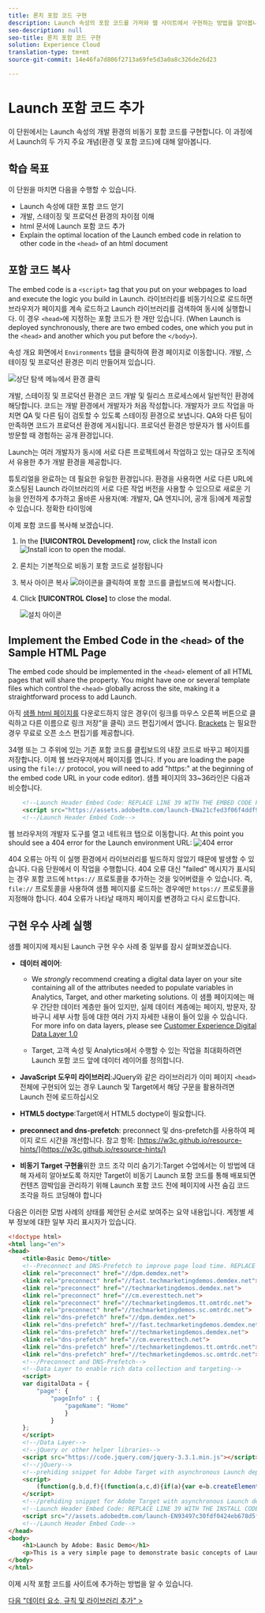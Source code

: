 ```yaml
---
title: 론치 포함 코드 구현
description: Launch 속성의 포함 코드를 가져와 웹 사이트에서 구현하는 방법을 알아봅니다. 이 수업은 Launch를 사용하여 웹 사이트에서 Experience Cloud 구현 자습서의 일부입니다.
seo-description: null
seo-title: 론치 포함 코드 구현
solution: Experience Cloud
translation-type: tm+mt
source-git-commit: 14e46fa7d806f2713a69fe5d3a0a8c326de26d23

---
```



# Launch 포함 코드 추가

이 단원에서는 Launch 속성의 개발 환경의 비동기 포함 코드를 구현합니다. 이 과정에서 Launch의 두 가지 주요 개념(환경 및 포함 코드)에 대해 알아봅니다.

## 학습 목표

이 단원을 마치면 다음을 수행할 수 있습니다.

* Launch 속성에 대한 포함 코드 얻기
* 개발, 스테이징 및 프로덕션 환경의 차이점 이해
* html 문서에 Launch 포함 코드 추가
* Explain the optimal location of the Launch embed code in relation to other code in the `<head>` of an html document

## 포함 코드 복사

The embed code is a `<script>` tag that you put on your webpages to load and execute the logic you build in Launch. 라이브러리를 비동기식으로 로드하면 브라우저가 페이지를 계속 로드하고 Launch 라이브러리를 검색하여 동시에 실행합니다. 이 경우 `<head>`에 지정하는 포함 코드가 한 개만 있습니다. (When Launch is deployed synchronously, there are two embed codes, one which you put in the `<head>` and another which you put before the `</body>`).

속성 개요 화면에서 `Environments` 탭을 클릭하여 환경 페이지로 이동합니다. 개발, 스테이징 및 프로덕션 환경은 미리 만들어져 있습니다.

![상단 탐색 메뉴에서 환경 클릭](images/launch-environments.png)

개발, 스테이징 및 프로덕션 환경은 코드 개발 및 릴리스 프로세스에서 일반적인 환경에 해당합니다. 코드는 개발 환경에서 개발자가 처음 작성합니다. 개발자가 코드 작업을 마치면 QA 및 다른 팀이 검토할 수 있도록 스테이징 환경으로 보냅니다. QA와 다른 팀이 만족하면 코드가 프로덕션 환경에 게시됩니다. 프로덕션 환경은 방문자가 웹 사이트를 방문할 때 경험하는 공개 환경입니다.

Launch는 여러 개발자가 동시에 서로 다른 프로젝트에서 작업하고 있는 대규모 조직에서 유용한 추가 개발 환경을 제공합니다.

튜토리얼을 완료하는 데 필요한 유일한 환경입니다. 환경을 사용하면 서로 다른 URL에 호스팅된 Launch 라이브러리의 서로 다른 작업 버전을 사용할 수 있으므로 새로운 기능을 안전하게 추가하고 올바른 사용자(예: 개발자, QA 엔지니어, 공개 등)에게 제공할 수 있습니다. 정확한 타이밍에

이제 포함 코드를 복사해 보겠습니다.

1. In the **[!UICONTROL Development]** row, click the Install icon ![Install icon](images/launch-installIcon.png) to open the modal.

1. 론치는 기본적으로 비동기 포함 코드로 설정됩니다

1. 복사 아이콘 복사 ![아이콘을](images/launch-copyIcon.png) 클릭하여 포함 코드를 클립보드에 복사합니다.

1. Click **[!UICONTROL Close]** to close the modal.

   ![설치 아이콘](images/launch-copyInstallCode.png)

## Implement the Embed Code in the `<head>` of the Sample HTML Page

The embed code should be implemented in the `<head>` element of all HTML pages that will share the property. You might have one or several template files which control the `<head>` globally across the site, making it a straightforward process to add Launch.

아직 [샘플 html 페이지를](https://www.enablementadobe.com/multi/web/basic-sample.html) 다운로드하지 않은 경우(이 링크를 마우스 오른쪽 버튼으로 클릭하고 다른 이름으로 링크 저장"을 클릭) 코드 편집기에서 엽니다. [Brackets](http://brackets.io/) 는 필요한 경우 무료로 오픈 소스 편집기를 제공합니다.

34행 또는 그 주위에 있는 기존 포함 코드를 클립보드의 내장 코드로 바꾸고 페이지를 저장합니다. 이제 웹 브라우저에서 페이지를 엽니다. If you are loading the page using the `file://` protocol, you will need to add "https:" at the beginning of the embed code URL in your code editor). 샘플 페이지의 33~36라인은 다음과 비슷합니다.

```html
    <!--Launch Header Embed Code: REPLACE LINE 39 WITH THE EMBED CODE FROM YOUR OWN DEVELOPMENT ENVIRONMENT-->
    <script src="https://assets.adobedtm.com/launch-ENa21cfed3f06f4ddf9690de8077b39e81-development.min.js" async></script>
    <!--/Launch Header Embed Code-->
```

웹 브라우저의 개발자 도구를 열고 네트워크 탭으로 이동합니다. At this point you should see a 404 error for the Launch environment URL:
![404 error](images/samplepage-404.png)

404 오류는 아직 이 실행 환경에서 라이브러리를 빌드하지 않았기 때문에 발생할 수 있습니다. 다음 단원에서 이 작업을 수행합니다. 404 오류 대신 "failed" 메시지가 표시되는 경우 포함 코드에 `https://` 프로토콜을 추가하는 것을 잊어버렸을 수 있습니다. 즉, `file://` 프로토콜을 사용하여 샘플 페이지를 로드하는 경우에만 `https://` 프로토콜을 지정해야 합니다. 404 오류가 나타날 때까지 페이지를 변경하고 다시 로드합니다.

## 구현 우수 사례 실행

샘플 페이지에 제시된 Launch 구현 우수 사례 중 일부를 잠시 살펴보겠습니다.

* **데이터 레이어**:

   * We *strongly* recommend creating a digital data layer on your site containing all of the attributes needed to populate variables in Analytics, Target, and other marketing solutions. 이 샘플 페이지에는 매우 간단한 데이터 계층만 들어 있지만, 실제 데이터 계층에는 페이지, 방문자, 장바구니 세부 사항 등에 대한 여러 가지 자세한 내용이 들어 있을 수 있습니다. For more info on data layers, please see [Customer Experience Digital Data Layer 1.0](https://www.w3.org/2013/12/ceddl-201312.pdf)

   * Target, 고객 속성 및 Analytics에서 수행할 수 있는 작업을 최대화하려면 Launch 포함 코드 앞에 데이터 레이어를 정의합니다.

* **JavaScript 도우미 라이브러리**:JQuery와 같은 라이브러리가 이미 페이지 `<head>` 전체에 구현되어 있는 경우 Launch 및 Target에서 해당 구문을 활용하려면 Launch 전에 로드하십시오

* **HTML5 doctype**:Target에서 HTML5 doctype이 필요합니다.

* **preconnect and dns-prefetch**: preconnect 및 dns-prefetch를 사용하여 페이지 로드 시간을 개선합니다. 참고 항목: [https://w3c.github.io/resource-hints/](https://w3c.github.io/resource-hints/)

* **비동기 Target 구현을**&#x200B;위한 코드 조각 미리 숨기기:Target 수업에서는 이 방법에 대해 자세히 알아보도록 하지만 Target이 비동기 Launch 포함 코드를 통해 배포되면 컨텐츠 깜박임을 관리하기 위해 Launch 포함 코드 전에 페이지에 사전 숨김 코드 조각을 하드 코딩해야 합니다

다음은 이러한 모범 사례의 상태를 제안된 순서로 보여주는 요약 내용입니다. 계정별 세부 정보에 대한 일부 자리 표시자가 있습니다.

```html
<!doctype html>
<html lang="en">
<head>
    <title>Basic Demo</title>
    <!--Preconnect and DNS-Prefetch to improve page load time. REPLACE "techmarketingdemos" WITH YOUR OWN AAM PARTNER ID, TARGET CLIENT CODE, AND ANALYTICS TRACKING SERVER-->
    <link rel="preconnect" href="//dpm.demdex.net">
    <link rel="preconnect" href="//fast.techmarketingdemos.demdex.net">
    <link rel="preconnect" href="//techmarketingdemos.demdex.net">
    <link rel="preconnect" href="//cm.everesttech.net">
    <link rel="preconnect" href="//techmarketingdemos.tt.omtrdc.net">
    <link rel="preconnect" href="//techmarketingdemos.sc.omtrdc.net">
    <link rel="dns-prefetch" href="//dpm.demdex.net">
    <link rel="dns-prefetch" href="//fast.techmarketingdemos.demdex.net">
    <link rel="dns-prefetch" href="//techmarketingdemos.demdex.net">
    <link rel="dns-prefetch" href="//cm.everesttech.net">
    <link rel="dns-prefetch" href="//techmarketingdemos.tt.omtrdc.net">
    <link rel="dns-prefetch" href="//techmarketingdemos.sc.omtrdc.net">
    <!--/Preconnect and DNS-Prefetch-->
    <!--Data Layer to enable rich data collection and targeting-->
    <script>
    var digitalData = {
        "page": {
            "pageInfo" : {
                "pageName": "Home"
                }
            }
    };
    </script>
    <!--/Data Layer-->
    <!--jQuery or other helper libraries-->
    <script src="https://code.jquery.com/jquery-3.3.1.min.js"></script>
    <!--/jQuery-->
    <!--prehiding snippet for Adobe Target with asynchronous Launch deployment-->
    <script>
        (function(g,b,d,f){(function(a,c,d){if(a){var e=b.createElement("style");e.id=c;e.innerHTML=d;a.appendChild(e)}})(b.getElementsByTagName("head")[0],"at-body-style",d);setTimeout(function(){var a=b.getElementsByTagName("head")[0];if(a){var c=b.getElementById("at-body-style");c&&a.removeChild(c)}},f)})(window,document,"body {opacity: 0 !important}",3E3);
    </script>
    <!--/prehiding snippet for Adobe Target with asynchronous Launch deployment-->
    <!--Launch Header Embed Code: REPLACE LINE 39 WITH THE INSTALL CODE FROM YOUR OWN DEVELOPMENT ENVIRONMENT-->
    <script src="//assets.adobedtm.com/launch-EN93497c30fdf0424eb678d5f4ffac66dc.min.js" async></script>
    <!--/Launch Header Embed Code-->
</head>
<body>
    <h1>Launch by Adobe: Basic Demo</h1>
    <p>This is a very simple page to demonstrate basic concepts of Launch by Adobe</p>
</body>
</html>
```

이제 시작 포함 코드를 사이트에 추가하는 방법을 알 수 있습니다.

[다음 "데이터 요소, 규칙 및 라이브러리 추가" &gt;](launch-data-elements-rules.md)